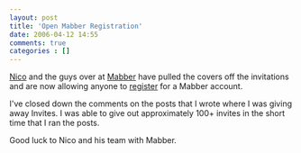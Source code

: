 ```yaml
---
layout: post
title: 'Open Mabber Registration'
date: 2006-04-12 14:55
comments: true
categories : []
---  
```


<a href="http://lumma.de/">Nico</a> and the guys over at <a href="http://mabber.com">Mabber</a> have pulled the covers off the invitations and are now allowing anyone to <a href="http://invite.mabber.com/register.php?mabber_reg_lang=en">register</a> for a Mabber account.

I've closed down the comments on the posts that I wrote where I was giving away Invites. I was able to give out approximately 100+ invites in the short time that I ran the posts.

Good luck to Nico and his team with Mabber.

